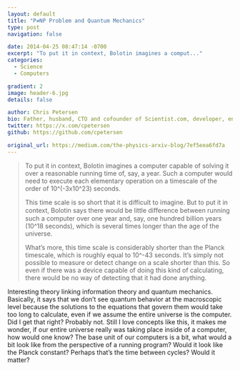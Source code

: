```yaml
---
layout: default
title: "P≠NP Problem and Quantum Mechanics"
type: post
navigation: false

date: 2014-04-25 08:47:14 -0700
excerpt: "To put it in context, Bolotin imagines a comput..."
categories:
  - Science
  - Computers

gradient: 2
image: header-6.jpg
details: false

author: Chris Petersen
bio: Father, husband, CTO and cofounder of Scientist.com, developer, entrepreneur and technologist.
twitter: https://x.com/cpetersen
github: https://github.com/cpetersen

original_url: https://medium.com/the-physics-arxiv-blog/7ef5eea6fd7a
---
```





 >  To put it in context, Bolotin imagines a computer capable of solving it over a reasonable running time of, say, a year. Such a computer would need to execute each elementary operation on a timescale of the order of 10^(-3x10^23) seconds. 
 > 
 >  This time scale is so short that it is difficult to imagine. But to put it in context, Bolotin says there would be little diﬀerence between running such a computer over one year and, say, one hundred billion years (10^18 seconds), which is several times longer than the age of the universe. 
 > 
 >  What’s more, this time scale is considerably shorter than the Planck timescale, which is roughly equal to 10^-43 seconds. It’s simply not possible to measure or detect change on a scale shorter than this. So even if there was a device capable of doing this kind of calculating, there would be no way of detecting that it had done anything. 

 Interesting theory linking information theory and quantum mechanics. Basically, it says that we don’t see quantum behavior at the macroscopic level because the solutions to the equations that govern them would take too long to calculate, even if we assume the entire universe is the computer. Did I get that right? Probably not. Still I love concepts like this, it makes me wonder, if our entire universe really was taking place inside of a computer, how would one know? The base unit of our computers is a bit, what would a bit look like from the perspective of a running program? Would it look like the Planck constant? Perhaps that’s the time between cycles? Would it matter? 
